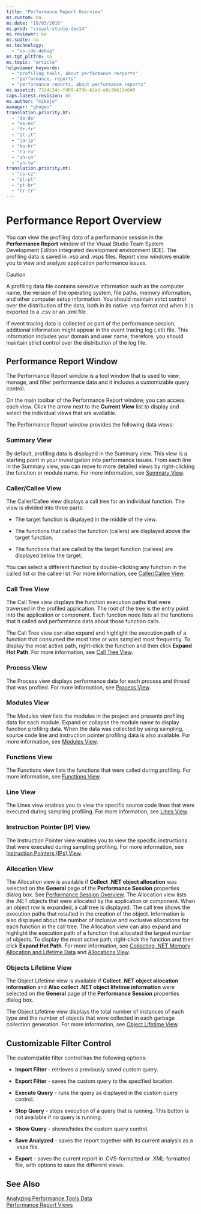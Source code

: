 ```yaml
---
title: "Performance Report Overview"
ms.custom: na
ms.date: "10/03/2016"
ms.prod: "visual-studio-dev14"
ms.reviewer: na
ms.suite: na
ms.technology: 
  - "vs-ide-debug"
ms.tgt_pltfrm: na
ms.topic: "article"
helpviewer_keywords: 
  - "profiling tools, about performance rerports"
  - "performance, reports"
  - "performance reports, about performance reports"
ms.assetid: 7324c24c-fd09-479b-b2ad-e0c3b613e040
caps.latest.revision: 45
ms.author: "mikejo"
manager: "ghogen"
translation.priority.ht: 
  - "de-de"
  - "es-es"
  - "fr-fr"
  - "it-it"
  - "ja-jp"
  - "ko-kr"
  - "ru-ru"
  - "zh-cn"
  - "zh-tw"
translation.priority.mt: 
  - "cs-cz"
  - "pl-pl"
  - "pt-br"
  - "tr-tr"
---
```

# Performance Report Overview
You can view the profiling data of a performance session in the **Performance Report** window of the Visual Studio Team System Development Edition integrated development environment (IDE). The profiling data is saved in .vsp and .vsps files. Report view windows enable you to view and analyze application performance issues.  
  
> [!CAUTION]
>  A profiling data file contains sensitive information such as the computer name, the version of the operating system, file paths, memory information, and other computer setup information. You should maintain strict control over the distribution of the data, both in its native .vsp format and when it is exported to a .csv or an .xml file.  
>   
>  If event tracing data is collected as part of the performance session, additional information might appear in the event tracing log (.etl) file. This information includes your domain and user name; therefore, you should maintain strict control over the distribution of the log file.  
  
## Performance Report Window  
 The Performance Report window is a tool window that is used to view, manage, and filter performance data and it includes a customizable query control.  
  
 On the main toolbar of the Performance Report window, you can access each view. Click the arrow next to the **Current View** list to display and select the individual views that are available.  
  
 The Performance Report window provides the following data views:  
  
### Summary View  
 By default, profiling data is displayed in the Summary view. This view is a starting point in your investigation into performance issues. From each line in the Summary view, you can move to more detailed views by right-clicking the function or module name. For more information, see [Summary View](../profiling/summary-view.md).  
  
### Caller/Callee View  
 The Caller/Callee view displays a call tree for an individual function. The view is divided into three parts:  
  
-   The target function is displayed in the middle of the view.  
  
-   The functions that called the function (callers) are displayed above the target function.  
  
-   The functions that are called by the target function (callees) are displayed below the target.  
  
 You can select a different function by double-clicking any function in the called list or the callee list. For more information, see [Caller/Callee View](../profiling/caller-callee-view.md).  
  
### Call Tree View  
 The Call Tree view displays the function execution paths that were traversed in the profiled application. The root of the tree is the entry point into the application or component. Each function node lists all the functions that it called and performance data about those function calls.  
  
 The Call Tree view can also expand and highlight the execution path of a function that consumed the most time or was sampled most frequently. To display the most active path, right-click the function and then click **Expand Hot Path**. For more information, see [Call Tree View](../profiling/call-tree-view.md).  
  
### Process View  
 The Process view displays performance data for each process and thread that was profiled. For more information, see [Process View](../profiling/process-view.md).  
  
### Modules View  
 The Modules view lists the modules in the project and presents profiling data for each module. Expand or collapse the module name to display function profiling data. When the data was collected by using sampling, source code line and instruction pointer profiling data is also available. For more information, see [Modules View](../profiling/modules-view.md).  
  
### Functions View  
 The Functions view lists the functions that were called during profiling. For more information, see [Functions View](../profiling/functions-view.md).  
  
### Line View  
 The Lines view enables you to view the specific source code lines that were executed during sampling profiling. For more information, see [Lines View](../profiling/lines-view.md).  
  
### Instruction Pointer (IP) View  
 The Instruction Pointer view enables you to view the specific instructions that were executed during sampling profiling. For more information, see [Instruction Pointers (IPs) View](../profiling/instruction-pointers--ips--view.md).  
  
### Allocation View  
 The Allocation view is available if **Collect .NET object allocation** was selected on the **General** page of the **Performance Session** properties dialog box. See [Performance Session Overview](../profiling/performance-session-overview.md). The Allocation view lists the .NET objects that were allocated by the application or component. When an object row is expanded, a call tree is displayed. The call tree shows the execution paths that resulted in the creation of the object. Information is also displayed about the number of inclusive and exclusive allocations for each function in the call tree. The Allocation view can also expand and highlight the execution path of a function that allocated the largest number of objects. To display the most active path, right-click the function and then click **Expand Hot Path**. For more information, see [Collecting .NET Memory Allocation and Lifetime Data](../profiling/collecting-.net-memory-allocation-and-lifetime-data.md) and [Allocations View](../profiling/.net-memory-allocations-view.md).  
  
### Objects Lifetime View  
 The Object Lifetime view is available if **Collect .NET object allocation information** and **Also collect .NET object lifetime information** were selected on the **General** page of the **Performance Session** properties dialog box.  
  
 The Object Lifetime view displays the total number of instances of each type and the number of objects that were collected in each garbage collection generation. For more information, see [Object Lifetime View](../profiling/object-lifetime-view.md).  
  
## Customizable Filter Control  
 The customizable filter control has the following options:  
  
-   **Import Filter** - retrieves a previously saved custom query.  
  
-   **Export Filter** - saves the custom query to the specified location.  
  
-   **Execute Query** - runs the query as displayed in the custom query control.  
  
-   **Stop Query** - stops execution of a query that is running. This button is not available if no query is running.  
  
-   **Show Query** - shows/hides the custom query control.  
  
-   **Save Analyzed** - saves the report together with its current analysis as a .vsps file.  
  
-   **Export** - saves the current report in .CVS-formatted or .XML-formatted file, with options to save the different views.  
  
## See Also  
 [Analyzing Performance Tools Data](../profiling/analyzing-performance-tools-data.md)   
 [Performance Report Views](../profiling/performance-report-views.md)